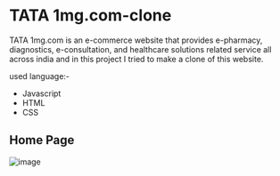 # TATA 1mg.com-clone


TATA 1mg.com is an e-commerce website that provides e-pharmacy, diagnostics, e-consultation, and healthcare solutions related service all across india and in this project I tried to make a clone of this website.


used language:-

- Javascript
- HTML
- CSS

## Home Page
![image](https://scontent.fccu31-1.fna.fbcdn.net/v/t39.30808-6/333577155_875040603606948_5346613229133075924_n.jpg?_nc_cat=106&ccb=1-7&_nc_sid=730e14&_nc_ohc=Y5F8MGSUR_AAX8M5ys3&tn=ddrwCrqoNHR1QEX0&_nc_ht=scontent.fccu31-1.fna&oh=00_AfCWDfFE4L5TARlKy5Dn4aXD3SufBihgUqTZwIl5hmHgDQ&oe=640290D0)

<p align="center", margin-top:"20px"><img align="center" src="https://scontent.fccu31-1.fna.fbcdn.net/v/t39.30808-6/319553922_3439257819630976_8808459736722848322_n.jpg?_nc_cat=108&ccb=1-7&_nc_sid=730e14&_nc_ohc=KOIg2EnbgLMAX8jqKJI&tn=ddrwCrqoNHR1QEX0&_nc_ht=scontent.fccu31-1.fna&oh=00_AfAse6YTPSuo72q1y7VOLmeMYxBdchJMitBdiz64p_221g&oe=639D1CD8" alt="" /></p>
